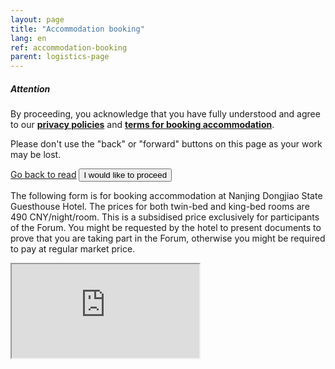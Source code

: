 ```yaml
---
layout: page
title: "Accommodation booking"
lang: en
ref: accommodation-booking
parent: logistics-page
---
```

<!-- Modal -->
<div class="modal fade" id="reminder" data-backdrop="static" tabindex="-1" role="dialog" aria-labelledby="submission-reminder" aria-hidden="true">
  <div class="modal-dialog modal-dial og-centered" role="document">
    <div class="modal-content">
      <div class="modal-header">
        <h5 class="modal-title" id="staticBackdropLabel">Attention</h5>
      </div>
      <div class="modal-body">
        <p>By proceeding, you acknowledge that you have fully understood and agree to our <a href="/privacy"><b>privacy policies</b></a> and <a href="/logistics/#accommodation"><b>terms for booking accommodation</b></a>.</p>
        <p>Please don't use the "back" or "forward" buttons on this page as your work may be lost.</p>
      </div>
      <div class="modal-footer">
        <div class="btn-group w-100" role="group" aria-label="dialogue buttons">
          <a href="/logistics/#accommodation" class="btn btn-secondary">Go back to read</a>
          <button type="button" class="btn btn-primary" data-dismiss="modal">I would like to proceed</button>
        </div>
      </div>
    </div>
  </div>
</div>

The following form is for booking accommodation at Nanjing Dongjiao State Guesthouse Hotel. The prices for both twin-bed and king-bed rooms are 490 CNY/night/room. This is a subsidised price exclusively for participants of the Forum. You might be requested by the hotel to present documents to prove that you are taking part in the Forum, otherwise you might be required to pay at regular market price.

<iframe id="booking-form" class="embed-responsive-item w-100 border-0" scrolling="no" src="https://jrc.nhri.cn/app/mf/embed.php?id=32498" title="Accommodation Booking">Accommodation Booking</iframe>
<script src="https://cdn.jsdelivr.net/gh/estds/cdn-res/iframe-resizer/iframeResizer.min.js"></script>
<script>
  $("#reminder").modal('show');
  iFrameResize({ log: true }, '#booking-form');
</script>
